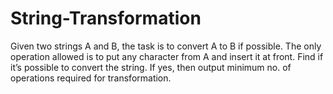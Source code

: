 # String-Transformation
Given two strings A and B, the task is to convert A to B if possible. The only operation allowed is to put any character from A and insert it at front. Find if it’s possible to convert the string. If yes, then output minimum no. of operations required for transformation.
